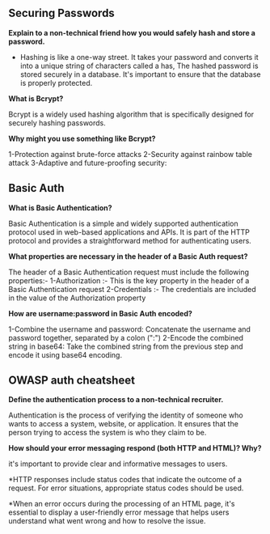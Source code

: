 ## Securing Passwords

**Explain to a non-technical friend how you would safely hash and store a password.**

* Hashing is like a one-way street. It takes your password and converts it into a unique string of characters called a has, The hashed password is stored securely in a database. It's important to ensure that the database is properly protected.

**What is Bcrypt?**

Bcrypt is a widely used hashing algorithm that is specifically designed for securely hashing passwords.

**Why might you use something like Bcrypt?**

1-Protection against brute-force attacks
2-Security against rainbow table attack
3-Adaptive and future-proofing security:

## Basic Auth

**What is Basic Authentication?**

Basic Authentication is a simple and widely supported authentication protocol used in web-based applications and APIs. It is part of the HTTP protocol and provides a straightforward method for authenticating users.

**What properties are necessary in the header of a Basic Auth request?**

The header of a Basic Authentication request must include the following properties:-
1-Authorization :- This is the key property in the header of a Basic Authentication request
2-Credentials :- The credentials are included in the value of the Authorization property

**How are username:password in Basic Auth encoded?**

1-Combine the username and password: Concatenate the username and password together, separated by a colon (":")
2-Encode the combined string in base64: Take the combined string from the previous step and encode it using base64 encoding.

## OWASP auth cheatsheet

**Define the authentication process to a non-technical recruiter.**

Authentication is the process of verifying the identity of someone who wants to access a system, website, or application. It ensures that the person trying to access the system is who they claim to be.

**How should your error messaging respond (both HTTP and HTML)? Why?**

it's important to provide clear and informative messages to users.

*HTTP responses include status codes that indicate the outcome of a request. For error situations, appropriate status codes should be used.

*When an error occurs during the processing of an HTML page, it's essential to display a user-friendly error message that helps users understand what went wrong and how to resolve the issue.